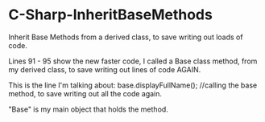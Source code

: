 # C-Sharp-InheritBaseMethods
Inherit Base Methods from a derived class, to save writing out loads of code.

Lines 91 - 95 show the new faster code, I called a Base class method, from my derived class, to save writing out lines of code AGAIN. 

This is the line I'm talking about:
base.displayFullName(); //calling the base method, to save writing out all the code again.

"Base" is my main object that holds the method.

